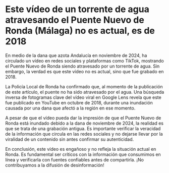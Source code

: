 # Este vídeo de un torrente de agua atravesando el Puente Nuevo de Ronda (Málaga) no es actual, es de 2018

En medio de la dana que azota Andalucía en noviembre de 2024, ha circulado un vídeo en redes sociales y plataformas como TikTok, mostrando el Puente Nuevo de Ronda siendo atravesado por un torrente de agua. Sin embargo, la verdad es que este vídeo no es actual, sino que fue grabado en 2018.

La Policía Local de Ronda ha confirmado que, al momento de la publicación de este artículo, el puente no ha sido atravesado por el agua. Una búsqueda inversa de fotogramas clave del vídeo viral en Google Lens revela que este fue publicado en YouTube en octubre de 2018, durante una inundación causada por una dana que afectó a la región en ese momento.

A pesar de que el vídeo pueda dar la impresión de que el Puente Nuevo de Ronda está inundado debido a la dana de noviembre de 2024, la realidad es que se trata de una grabación antigua. Es importante verificar la veracidad de la información que circula en las redes sociales y no dejarse llevar por la viralidad de un contenido sin antes confirmar su autenticidad.

En conclusión, este vídeo es engañoso y no refleja la situación actual en Ronda. Es fundamental ser críticos con la información que consumimos en línea y verificarla con fuentes confiables antes de compartirla. ¡No contribuyamos a la difusión de desinformación!